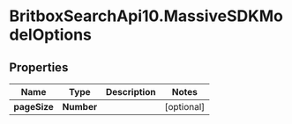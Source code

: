 # BritboxSearchApi10.MassiveSDKModelOptions

## Properties
Name | Type | Description | Notes
------------ | ------------- | ------------- | -------------
**pageSize** | **Number** |  | [optional] 


